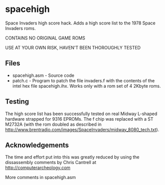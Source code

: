 spacehigh
=========

Space Invaders high score hack. Adds a high score list to the 1978 Space Invaders roms.

CONTAINS NO ORIGINAL GAME ROMS

USE AT YOUR OWN RISK, HAVEN'T BEEN THOROUGHLY TESTED

## Files
* spacehigh.asm - Source code
* patch.c       - Program to patch the file invaders.f with the contents of the intel hex file spacehigh.ihx.
                  Works only with a rom set of 4 2Kbyte roms.

## Testing
The high score list has been successfully tested on real Midway L-shaped hardware strapped for 9316 EPROMs. The f chip was replaced with a ST M2732A (with the rom doubled as described in http://www.brentradio.com/images/SpaceInvaders/midway_8080_tech.txt).

## Acknowledgements
The time and effort put into this was greatly reduced by using
the dissassembly comments by Chris Cantrell at
http://computerarcheology.com

More comments in spacehigh.asm
